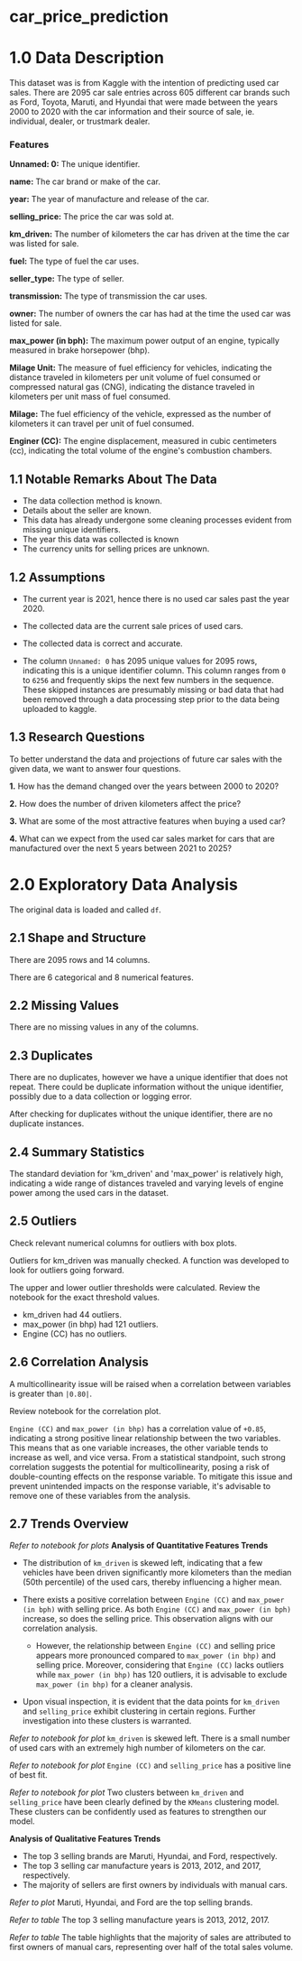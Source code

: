 # car_price_prediction

# 1.0 Data Description

This dataset was is from Kaggle with the intention of predicting used car sales. There are  2095 car sale entries across 605 different car brands such as Ford, Toyota, Maruti, and Hyundai that were made between the years 2000 to 2020 with the car information and their source of sale, ie. individual, dealer, or trustmark dealer.

### Features

**Unnamed: 0:** The unique identifier.

**name:** The car brand or make of the car.

**year:** The year of manufacture and release of the car.

**selling_price:** The price the car was sold at.

**km_driven:** The number of kilometers the car has driven at the time the car was listed for sale.

**fuel:** The type of fuel the car uses.

**seller_type:** The type of seller.

**transmission:** The type of transmission the car uses.

**owner:** The number of owners the car has had at the time the used car was listed for sale.

**max_power (in bph):** The maximum power output of an engine, typically measured in brake horsepower (bhp).

**Milage Unit:** The measure of fuel efficiency for vehicles, indicating the distance traveled in kilometers per unit volume of fuel consumed or compressed natural gas (CNG), indicating the distance traveled in kilometers per unit mass of fuel consumed.

**Milage:** The fuel efficiency of the vehicle, expressed as the number of kilometers it can travel per unit of fuel consumed.

**Enginer (CC):** The engine displacement, measured in cubic centimeters (cc), indicating the total volume of the engine's combustion chambers.


## 1.1 Notable Remarks About The Data

- The data collection method is known.
- Details about the seller are known.
- This data has already undergone some cleaning processes evident from missing unique identifiers.
- The year this data was collected is known
- The currency units for selling prices are unknown.


## 1.2 Assumptions

- The current year is 2021, hence there is no used car sales past the year 2020.

- The collected data are the current sale prices of used cars.

- The collected data is correct and accurate.

- The column `Unnamed: 0` has 2095 unique values for 2095 rows, indicating this is a unique identifier column. This column ranges from `0` to `6256` and frequently skips the next few numbers in the sequence. These skipped instances are presumably missing or bad data that had been removed through a data processing step prior to the data being uploaded to kaggle.

## 1.3  Research Questions

To better understand the data and projections of future car sales with the given data, we want to answer four questions.

**1.** How has the demand changed over the years between 2000 to 2020?

**2.** How does the number of driven kilometers affect the price?

**3.** What are some of the most attractive features when buying a used car?

**4.** What can we expect from the used car sales market for cars that are manufactured 
over the next 5 years between 2021 to 2025?


# 2.0 Exploratory Data Analysis

The original data is loaded and called `df`.

## 2.1 Shape and Structure

There are 2095 rows and 14 columns. 

There are 6 categorical and 8 numerical features.

## 2.2 Missing Values

There are no missing values in any of the columns.

## 2.3 Duplicates

There are no duplicates, however we have a unique identifier that does not repeat. There could be duplicate information without the unique identifier, possibly due to a data collection or logging error.

After checking for duplicates without the unique identifier, there are no duplicate instances.

## 2.4 Summary Statistics

The standard deviation for 'km_driven' and 'max_power' is relatively high, indicating a wide range of distances traveled and varying levels of engine power among the used cars in the dataset.

## 2.5 Outliers

Check relevant numerical columns for outliers with box plots.


Outliers for km_driven was manually checked. A function was developed to look for outliers going forward.

The upper and lower outlier thresholds were calculated. Review the notebook for the exact threshold values.

- km_driven had 44 outliers.
- max_power (in bhp) had 121 outliers.
- Engine (CC) has no outliers.

## 2.6 Correlation Analysis

A multicollinearity issue will be raised when a correlation between variables is greater than `|0.80|`.

Review notebook for the correlation plot.

`Engine (CC)` and `max_power (in bhp)` has a correlation value of `+0.85`, indicating a strong positive linear relationship between the two variables. This means that as one variable increases, the other variable tends to increase as well, and vice versa. From a statistical standpoint, such strong correlation suggests the potential for multicollinearity, posing a risk of double-counting effects on the response variable. To mitigate this issue and prevent unintended impacts on the response variable, it's advisable to remove one of these variables from the analysis.

## 2.7 Trends Overview

*Refer to notebook for plots*
**Analysis of Quantitative Features Trends**

- The distribution of `km_driven` is skewed left, indicating that a few vehicles have been driven significantly more kilometers than the median (50th percentile) of the used cars, thereby influencing a higher mean.


- There exists a positive correlation between `Engine (CC)` and `max_power (in bph)` with selling price. As both `Engine (CC)` and `max_power (in bph)` increase, so does the selling price. This observation aligns with our correlation analysis. 
    - However, the relationship between `Engine (CC)` and selling price appears more pronounced compared to `max_power (in bhp)` and selling price. Moreover, considering that `Engine (CC)` lacks outliers while `max_power (in bhp)` has 120 outliers, it is advisable to exclude `max_power (in bhp)` for a cleaner analysis.


- Upon visual inspection, it is evident that the data points for `km_driven` and `selling_price` exhibit clustering in certain regions. Further investigation into these clusters is warranted.


*Refer to notebook for plot*
`km_driven` is skewed left. There is a small number of used cars with an extremely high number of kilometers on the car.

*Refer to notebook for plot*
`Engine (CC)` and `selling_price` has a positive line of best fit.

*Refer to notebook for plot*
Two clusters between `km_driven` and `selling_price` have been clearly defined by the `KMeans` clustering model. These clusters can be confidently used as features to strengthen our model.


**Analysis of Qualitative Features Trends**

- The top 3 selling brands are Maruti, Hyundai, and Ford, respectively.
- The top 3 selling car manufacture years is 2013, 2012, and 2017, respectively.
- The majority of sellers are first owners by individuals with manual cars.

*Refer to plot*
Maruti, Hyundai, and Ford are the top selling brands.

*Refer to table*
The top 3 selling manufacture years is 2013, 2012, 2017.

*Refer to table*
The table highlights that the majority of sales are attributed to first owners of manual cars, representing over half of the total sales volume.


